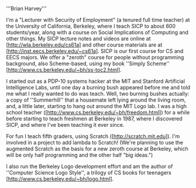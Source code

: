 '''Brian Harvey'''

I'm a "Lecturer with Security of Employment" (a tenured full time teacher) at the University of California, Berkeley, where I teach SICP to about 600 students/year, along with a course on Social Implications of Computing and other things.  My SICP lecture notes and videos are online at [http://wla.berkeley.edu/cs61a] and other course materials are at [http://inst.eecs.berkeley.edu/~cs61a].  SICP is our first course for CS and EECS majors.  We offer a "zeroth" course for people without programming background, also Scheme-based, using my book ''Simply Scheme'' [http://www.cs.berkeley.edu/~bh/ss-toc2.html].

I started out as a PDP-10 systems hacker at the MIT and Stanford Artificial Intelligence Labs, until one day a burning bush appeared before me and told me what I really wanted to do was teach.  Well, two burning bushes actually: a copy of ''Summerhill'' that a housemate left lying around the living room, and, a little later, starting to hang out around the MIT Logo lab.  I was a high school teacher ([http://www.cs.berkeley.edu/~bh/freedom.html]) for a while before starting to teach freshmen at Berkeley in 1987, where I discovered SICP, and where I've been teaching it ever since.

For fun I teach fifth graders, using Scratch ([http://scratch.mit.edu]).  I'm involved in a project to add lambda to Scratch!  (We're planning to use the augmented Scratch as the basis for a new zeroth course at Berkeley, which will be only half programming and the other half "big ideas.")

I also run the Berkeley Logo development effort and am the author of ''Computer Science Logo Style'', a trilogy of CS books for teenagers [http://www.cs.berkeley.edu/~bh/logo.html].